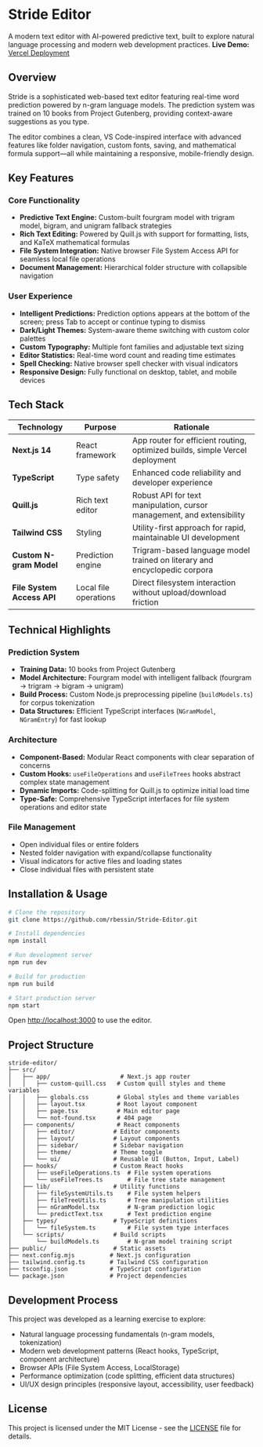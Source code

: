 # Stride Editor

A modern text editor with AI-powered predictive text, built to explore natural language processing and modern web development practices.
**Live Demo:** [Vercel Deployment](https://stride-text-editor.vercel.app/)

## Overview

Stride is a sophisticated web-based text editor featuring real-time word prediction powered by n-gram language models. The prediction system was trained on  10 books from Project Gutenberg, providing context-aware suggestions as you type.

The editor combines a clean, VS Code-inspired interface with advanced features like folder navigation, custom fonts, saving, and mathematical formula support—all while maintaining a responsive, mobile-friendly design.

## Key Features

### Core Functionality
- **Predictive Text Engine:** Custom-built fourgram model with trigram model, bigram, and unigram fallback strategies
- **Rich Text Editing:** Powered by Quill.js with support for formatting, lists, and KaTeX mathematical formulas
- **File System Integration:** Native browser File System Access API for seamless local file operations
- **Document Management:** Hierarchical folder structure with collapsible navigation

### User Experience
- **Intelligent Predictions:** Prediction options appears at the bottom of the screen; press Tab to accept or continue typing to dismiss
- **Dark/Light Themes:** System-aware theme switching with custom color palettes
- **Custom Typography:** Multiple font families and adjustable text sizing
- **Editor Statistics:** Real-time word count and reading time estimates
- **Spell Checking:** Native browser spell checker with visual indicators
- **Responsive Design:** Fully functional on desktop, tablet, and mobile devices

## Tech Stack

| Technology | Purpose | Rationale |
|------------|---------|-----------|
| **Next.js 14** | React framework | App router for efficient routing, optimized builds, simple Vercel deployment |
| **TypeScript** | Type safety | Enhanced code reliability and developer experience |
| **Quill.js** | Rich text editor | Robust API for text manipulation, cursor management, and extensibility |
| **Tailwind CSS** | Styling | Utility-first approach for rapid, maintainable UI development |
| **Custom N-gram Model** | Prediction engine | Trigram-based language model trained on literary and encyclopedic corpora |
| **File System Access API** | Local file operations | Direct filesystem interaction without upload/download friction |

## Technical Highlights

### Prediction System
- **Training Data:** 10 books from Project Gutenberg
- **Model Architecture:** Fourgram model with intelligent fallback (fourgram → trigram → bigram → unigram)
- **Build Process:** Custom Node.js preprocessing pipeline (`buildModels.ts`) for corpus tokenization
- **Data Structures:** Efficient TypeScript interfaces (`NGramModel`, `NGramEntry`) for fast lookup

### Architecture
- **Component-Based:** Modular React components with clear separation of concerns
- **Custom Hooks:** `useFileOperations` and `useFileTrees` hooks abstract complex state management
- **Dynamic Imports:** Code-splitting for Quill.js to optimize initial load time
- **Type-Safe:** Comprehensive TypeScript interfaces for file system operations and editor state

### File Management
- Open individual files or entire folders
- Nested folder navigation with expand/collapse functionality
- Visual indicators for active files and loading states
- Close individual files with persistent state

## Installation & Usage
```bash
# Clone the repository
git clone https://github.com/rbessin/Stride-Editor.git

# Install dependencies
npm install

# Run development server
npm run dev

# Build for production
npm run build

# Start production server
npm start
```

Open [http://localhost:3000](http://localhost:3000) to use the editor.

## Project Structure
```
stride-editor/
├── src/
│   ├── app/                    # Next.js app router
│   │   ├── custom-quill.css   # Custom quill styles and theme variables
│   │   ├── globals.css        # Global styles and theme variables
│   │   ├── layout.tsx         # Root layout component
│   │   ├── page.tsx           # Main editor page
│   │   └── not-found.tsx      # 404 page
│   ├── components/            # React components
│   │   ├── editor/           # Editor components
│   │   ├── layout/           # Layout components
│   │   ├── sidebar/          # Sidebar navigation
│   │   ├── theme/            # Theme toggle
│   │   └── ui/               # Reusable UI (Button, Input, Label)
│   ├── hooks/                # Custom React hooks
│   │   ├── useFileOperations.ts  # File system operations
│   │   └── useFileTrees.ts       # File tree state management
│   ├── lib/                  # Utility functions
│   │   ├── fileSystemUtils.ts    # File system helpers
│   │   ├── fileTreeUtils.ts      # Tree manipulation utilities
│   │   ├── nGramModel.tsx        # N-gram prediction logic
│   │   └── predictText.tsx       # Text prediction engine
│   ├── types/                # TypeScript definitions
│   │   └── fileSystem.ts         # File system type interfaces
│   └── scripts/              # Build scripts
│       └── buildModels.ts        # N-gram model training script
├── public/                   # Static assets
├── next.config.mjs          # Next.js configuration
├── tailwind.config.ts       # Tailwind CSS configuration
├── tsconfig.json            # TypeScript configuration
└── package.json             # Project dependencies
```

## Development Process

This project was developed as a learning exercise to explore:
- Natural language processing fundamentals (n-gram models, tokenization)
- Modern web development patterns (React hooks, TypeScript, component architecture)
- Browser APIs (File System Access, LocalStorage)
- Performance optimization (code splitting, efficient data structures)
- UI/UX design principles (responsive layout, accessibility, user feedback)

## License

This project is licensed under the MIT License - see the [LICENSE](LICENSE) file for details.
